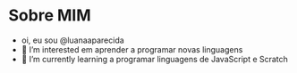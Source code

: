 # Sobre MIM
- oi, eu sou @luanaaparecida
- 👀 I’m interested  em  aprender a programar novas linguagens 
- 🌱 I’m currently learning a programar linguagens de JavaScript e Scratch


<!---
luanaaparecida/luanaaparecida is a ✨ special ✨ repository because its `README.md` (this file) appears on your GitHub profile.
You can click the Preview link to take a look at your changes.
--->
